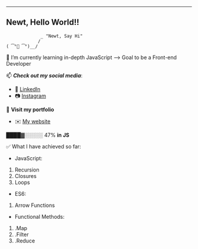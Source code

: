 

<!--
**newtvo/newtvo** is a ✨ _special_ ✨ repository because its `README.md` (this file) appears on your GitHub profile.
-->

----------------------------------------
Newt, Hello World!!
----------------------------------------
                 _ "Newt, Say Hi"
                / 
    ( ͡°👅 ͡°)__/

🌱 I’m currently learning in-depth JavaScript --> Goal to be a Front-end Developer

📫 **_Check out my social media_**: 
  - 🔗 [LinkedIn](https://www.linkedin.com/in/vo-nhut/)
  - 📷 [Instagram](https://www.instagram.com/_newtvo_/)
 
📃 **Visit my portfolio**
  - ✉️ [My website](http://tuhnov.dx.am/)
  
  
 ████▓░░░░░ 47%	 **in JS**
  
 ✅ What I have achieved so far:
  - JavaScript:
   1. Recursion
   2. Closures
   3. Loops
  - ES6:
   1. Arrow Functions
  - Functional Methods:
   1. .Map
   2. .Filter
   3. .Reduce
